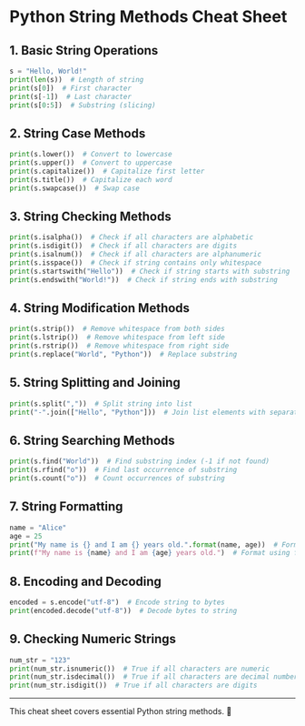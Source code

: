 # Python String Methods Cheat Sheet

## 1. **Basic String Operations**
```python
s = "Hello, World!"
print(len(s))  # Length of string
print(s[0])  # First character
print(s[-1])  # Last character
print(s[0:5])  # Substring (slicing)
```

## 2. **String Case Methods**
```python
print(s.lower())  # Convert to lowercase
print(s.upper())  # Convert to uppercase
print(s.capitalize())  # Capitalize first letter
print(s.title())  # Capitalize each word
print(s.swapcase())  # Swap case
```

## 3. **String Checking Methods**
```python
print(s.isalpha())  # Check if all characters are alphabetic
print(s.isdigit())  # Check if all characters are digits
print(s.isalnum())  # Check if all characters are alphanumeric
print(s.isspace())  # Check if string contains only whitespace
print(s.startswith("Hello"))  # Check if string starts with substring
print(s.endswith("World!"))  # Check if string ends with substring
```

## 4. **String Modification Methods**
```python
print(s.strip())  # Remove whitespace from both sides
print(s.lstrip())  # Remove whitespace from left side
print(s.rstrip())  # Remove whitespace from right side
print(s.replace("World", "Python"))  # Replace substring
```

## 5. **String Splitting and Joining**
```python
print(s.split(","))  # Split string into list
print("-".join(["Hello", "Python"]))  # Join list elements with separator
```

## 6. **String Searching Methods**
```python
print(s.find("World"))  # Find substring index (-1 if not found)
print(s.rfind("o"))  # Find last occurrence of substring
print(s.count("o"))  # Count occurrences of substring
```

## 7. **String Formatting**
```python
name = "Alice"
age = 25
print("My name is {} and I am {} years old.".format(name, age))  # Format using format()
print(f"My name is {name} and I am {age} years old.")  # Format using f-strings
```

## 8. **Encoding and Decoding**
```python
encoded = s.encode("utf-8")  # Encode string to bytes
print(encoded.decode("utf-8"))  # Decode bytes to string
```

## 9. **Checking Numeric Strings**
```python
num_str = "123"
print(num_str.isnumeric())  # True if all characters are numeric
print(num_str.isdecimal())  # True if all characters are decimal numbers
print(num_str.isdigit())  # True if all characters are digits
```

---
This cheat sheet covers essential Python string methods. 🚀
